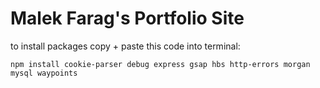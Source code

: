 # Malek Farag's Portfolio Site


to install packages copy + paste this code into terminal: 

`npm install cookie-parser debug express gsap hbs http-errors morgan mysql waypoints`
